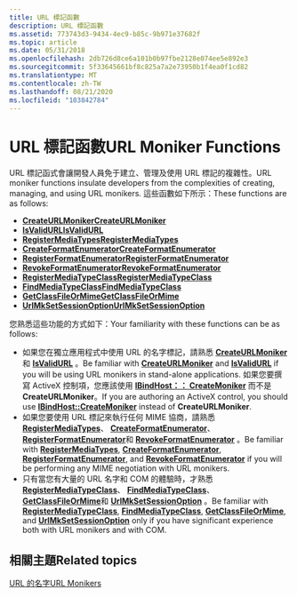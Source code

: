 ```yaml
---
title: URL 標記函數
description: URL 標記函數
ms.assetid: 773743d3-9434-4ec9-b85c-9b971e37682f
ms.topic: article
ms.date: 05/31/2018
ms.openlocfilehash: 2db726d8ce6a101b0b97fbe2128e074ee5e892e3
ms.sourcegitcommit: 5f33645661bf8c825a7a2e73950b1f4ea0f1cd82
ms.translationtype: MT
ms.contentlocale: zh-TW
ms.lasthandoff: 08/21/2020
ms.locfileid: "103842784"
---
```

# <a name="url-moniker-functions"></a><span data-ttu-id="3cddc-103">URL 標記函數</span><span class="sxs-lookup"><span data-stu-id="3cddc-103">URL Moniker Functions</span></span>

<span data-ttu-id="3cddc-104">URL 標記函式會讓開發人員免于建立、管理及使用 URL 標記的複雜性。</span><span class="sxs-lookup"><span data-stu-id="3cddc-104">URL moniker functions insulate developers from the complexities of creating, managing, and using URL monikers.</span></span> <span data-ttu-id="3cddc-105">這些函數如下所示：</span><span class="sxs-lookup"><span data-stu-id="3cddc-105">These functions are as follows:</span></span>

-   <span data-ttu-id="3cddc-106">[**CreateURLMoniker**](/previous-versions/windows/internet-explorer/ie-developer/platform-apis/ms775102(v=vs.85))</span><span class="sxs-lookup"><span data-stu-id="3cddc-106">[**CreateURLMoniker**](/previous-versions/windows/internet-explorer/ie-developer/platform-apis/ms775102(v=vs.85))</span></span>
-   <span data-ttu-id="3cddc-107">[**IsValidURL**](/previous-versions/windows/internet-explorer/ie-developer/platform-apis/ms775112(v=vs.85))</span><span class="sxs-lookup"><span data-stu-id="3cddc-107">[**IsValidURL**](/previous-versions/windows/internet-explorer/ie-developer/platform-apis/ms775112(v=vs.85))</span></span>
-   <span data-ttu-id="3cddc-108">[**RegisterMediaTypes**](/previous-versions/windows/internet-explorer/ie-developer/platform-apis/ms775118(v=vs.85))</span><span class="sxs-lookup"><span data-stu-id="3cddc-108">[**RegisterMediaTypes**](/previous-versions/windows/internet-explorer/ie-developer/platform-apis/ms775118(v=vs.85))</span></span>
-   [<span data-ttu-id="3cddc-109">**CreateFormatEnumerator**</span><span class="sxs-lookup"><span data-stu-id="3cddc-109">**CreateFormatEnumerator**</span></span>](/windows/desktop/api/Urlmon/nf-urlmon-createformatenumerator)
-   <span data-ttu-id="3cddc-110">[**RegisterFormatEnumerator**](/previous-versions/windows/internet-explorer/ie-developer/platform-apis/ms775116(v=vs.85))</span><span class="sxs-lookup"><span data-stu-id="3cddc-110">[**RegisterFormatEnumerator**](/previous-versions/windows/internet-explorer/ie-developer/platform-apis/ms775116(v=vs.85))</span></span>
-   <span data-ttu-id="3cddc-111">[**RevokeFormatEnumerator**](/previous-versions/windows/internet-explorer/ie-developer/platform-apis/ms775121(v=vs.85))</span><span class="sxs-lookup"><span data-stu-id="3cddc-111">[**RevokeFormatEnumerator**](/previous-versions/windows/internet-explorer/ie-developer/platform-apis/ms775121(v=vs.85))</span></span>
-   <span data-ttu-id="3cddc-112">[**RegisterMediaTypeClass**](/previous-versions/windows/internet-explorer/ie-developer/platform-apis/ms775117(v=vs.85))</span><span class="sxs-lookup"><span data-stu-id="3cddc-112">[**RegisterMediaTypeClass**](/previous-versions/windows/internet-explorer/ie-developer/platform-apis/ms775117(v=vs.85))</span></span>
-   <span data-ttu-id="3cddc-113">[**FindMediaTypeClass**](/previous-versions/windows/internet-explorer/ie-developer/platform-apis/ms775106(v=vs.85))</span><span class="sxs-lookup"><span data-stu-id="3cddc-113">[**FindMediaTypeClass**](/previous-versions/windows/internet-explorer/ie-developer/platform-apis/ms775106(v=vs.85))</span></span>
-   <span data-ttu-id="3cddc-114">[**GetClassFileOrMime**](/previous-versions/windows/internet-explorer/ie-developer/platform-apis/ms775108(v=vs.85))</span><span class="sxs-lookup"><span data-stu-id="3cddc-114">[**GetClassFileOrMime**](/previous-versions/windows/internet-explorer/ie-developer/platform-apis/ms775108(v=vs.85))</span></span>
-   <span data-ttu-id="3cddc-115">[**UrlMkSetSessionOption**](/previous-versions/windows/internet-explorer/ie-developer/platform-apis/ms775125(v=vs.85))</span><span class="sxs-lookup"><span data-stu-id="3cddc-115">[**UrlMkSetSessionOption**](/previous-versions/windows/internet-explorer/ie-developer/platform-apis/ms775125(v=vs.85))</span></span>

<span data-ttu-id="3cddc-116">您熟悉這些功能的方式如下：</span><span class="sxs-lookup"><span data-stu-id="3cddc-116">Your familiarity with these functions can be as follows:</span></span>

-   <span data-ttu-id="3cddc-117">如果您在獨立應用程式中使用 URL 的名字標記，請熟悉 [**CreateURLMoniker**](/previous-versions/windows/internet-explorer/ie-developer/platform-apis/ms775102(v=vs.85)) 和 [**IsValidURL**](/previous-versions/windows/internet-explorer/ie-developer/platform-apis/ms775112(v=vs.85)) 。</span><span class="sxs-lookup"><span data-stu-id="3cddc-117">Be familiar with [**CreateURLMoniker**](/previous-versions/windows/internet-explorer/ie-developer/platform-apis/ms775102(v=vs.85)) and [**IsValidURL**](/previous-versions/windows/internet-explorer/ie-developer/platform-apis/ms775112(v=vs.85)) if you will be using URL monikers in stand-alone applications.</span></span> <span data-ttu-id="3cddc-118">如果您要撰寫 ActiveX 控制項，您應該使用 [**IBindHost：： CreateMoniker**](/previous-versions/windows/internet-explorer/ie-developer/platform-apis/ms775075(v=vs.85)) 而不是 **CreateURLMoniker**。</span><span class="sxs-lookup"><span data-stu-id="3cddc-118">If you are authoring an ActiveX control, you should use [**IBindHost::CreateMoniker**](/previous-versions/windows/internet-explorer/ie-developer/platform-apis/ms775075(v=vs.85)) instead of **CreateURLMoniker**.</span></span>
-   <span data-ttu-id="3cddc-119">如果您要使用 URL 標記來執行任何 MIME 協商，請熟悉 [**RegisterMediaTypes**](/previous-versions/windows/internet-explorer/ie-developer/platform-apis/ms775118(v=vs.85))、 [**CreateFormatEnumerator**](/windows/desktop/api/Urlmon/nf-urlmon-createformatenumerator)、 [**RegisterFormatEnumerator**](/previous-versions/windows/internet-explorer/ie-developer/platform-apis/ms775116(v=vs.85))和 [**RevokeFormatEnumerator**](/previous-versions/windows/internet-explorer/ie-developer/platform-apis/ms775121(v=vs.85)) 。</span><span class="sxs-lookup"><span data-stu-id="3cddc-119">Be familiar with [**RegisterMediaTypes**](/previous-versions/windows/internet-explorer/ie-developer/platform-apis/ms775118(v=vs.85)), [**CreateFormatEnumerator**](/windows/desktop/api/Urlmon/nf-urlmon-createformatenumerator), [**RegisterFormatEnumerator**](/previous-versions/windows/internet-explorer/ie-developer/platform-apis/ms775116(v=vs.85)), and [**RevokeFormatEnumerator**](/previous-versions/windows/internet-explorer/ie-developer/platform-apis/ms775121(v=vs.85)) if you will be performing any MIME negotiation with URL monikers.</span></span>
-   <span data-ttu-id="3cddc-120">只有當您有大量的 URL 名字和 COM 的體驗時，才熟悉 [**RegisterMediaTypeClass**](/previous-versions/windows/internet-explorer/ie-developer/platform-apis/ms775117(v=vs.85))、 [**FindMediaTypeClass**](/previous-versions/windows/internet-explorer/ie-developer/platform-apis/ms775106(v=vs.85))、 [**GetClassFileOrMime**](/previous-versions/windows/internet-explorer/ie-developer/platform-apis/ms775108(v=vs.85))和 [**UrlMkSetSessionOption**](/previous-versions/windows/internet-explorer/ie-developer/platform-apis/ms775125(v=vs.85)) 。</span><span class="sxs-lookup"><span data-stu-id="3cddc-120">Be familiar with [**RegisterMediaTypeClass**](/previous-versions/windows/internet-explorer/ie-developer/platform-apis/ms775117(v=vs.85)), [**FindMediaTypeClass**](/previous-versions/windows/internet-explorer/ie-developer/platform-apis/ms775106(v=vs.85)), [**GetClassFileOrMime**](/previous-versions/windows/internet-explorer/ie-developer/platform-apis/ms775108(v=vs.85)), and [**UrlMkSetSessionOption**](/previous-versions/windows/internet-explorer/ie-developer/platform-apis/ms775125(v=vs.85)) only if you have significant experience both with URL monikers and with COM.</span></span>

## <a name="related-topics"></a><span data-ttu-id="3cddc-121">相關主題</span><span class="sxs-lookup"><span data-stu-id="3cddc-121">Related topics</span></span>

<dl> <dt>

[<span data-ttu-id="3cddc-122">URL 的名字</span><span class="sxs-lookup"><span data-stu-id="3cddc-122">URL Monikers</span></span>](url-monikers.md)
</dt> </dl>

 

 